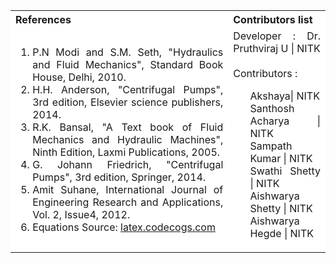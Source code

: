 <table style="text-align:justify;">
  <tr style="background-color: white">
    <th>References</th>
    <th>Contributors list</th>
  </tr>
  <tr style="background-color: white">
    <td>
     <ol>
    <li>P.N Modi and S.M. Seth, "Hydraulics and Fluid Mechanics", Standard Book House, Delhi, 2010.</li>
    <li>H.H. Anderson, "Centrifugal Pumps", 3rd edition, Elsevier science publishers, 2014.</li>
    <li>R.K. Bansal, "A Text book of Fluid Mechanics and Hydraulic Machines", Ninth Edition, Laxmi Publications, 2005.</li>
    <li>G. Johann Friedrich, "Centrifugal Pumps", 3rd edition, Springer, 2014.</li>
    <li>Amit Suhane, International Journal of Engineering Research and Applications, Vol. 2, Issue4, 2012.</li>
    <li>Equations Source: <a href="http://latex.codecogs.com/">latex.codecogs.com</a></li>
      </ol>
   </td>
    <td>Developer : Dr. Pruthviraj U | NITK</br></br>
    Contributors :
    <ul style="list-style-type: none;">
    <li>Akshaya| NITK</li>
    <li>Santhosh Acharya | NITK</li>
    <li>Sampath Kumar | NITK</li>
    <li>Swathi Shetty | NITK</li>
    <li>Aishwarya Shetty | NITK</li>
    <li>Aishwarya Hegde | NITK</li>
     </ul></td>
  </tr>
</table>
 
 

